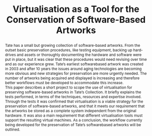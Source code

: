 ---
abstract: 'Tate has a small but growing collection of software-based artworks. From
  the outset basic preservation procedures, like testing equipment, backing up hard-drives
  and assets or thoroughly documenting the hardware and software were put in place,
  but it was clear that these procedures would need revising over time and as our
  experience grew. Tate’s earliest softwarebased artwork was created in 2003 and after
  10 years the issues around aging technologies are becoming more obvious and new
  strategies for preservation are more urgently needed. The number of artworks being
  acquired and displayed is increasing and therefore better workflows must be developed
  to accommodate this increase.


  This paper describes a short project to scope the use of virtualisation for preserving
  software-based artworks in Tate’s Collection. It briefly explains the tests performed,
  in terms of the techniques, resources and expertise involved. Through the tests
  it was confirmed that virtualisation is a viable strategy for the preservation of
  software-based artworks, and that it meets our requirement that the artworks be
  stored as a complete system independent from the original hardware. It was also
  a main requirement that different virtualisation tools must support the resulting
  virtual machines. As a conclusion, the workflow currently being developed for the
  preservation of Tate’s softwarebased artworks will be outlined.'
creators:
- Falcão, Patrícia
- Ashe, Alistair
- Jones, Brian
date: null
document_url: https://services.phaidra.univie.ac.at/api/object/o:378082/download
grand_parent: iPRES
institutions: []
keywords:
- software-based art
- computer-based art
- born-digital artworks
- virtualisation
- digital preservation
- long-term access
- museums
landing_page_url: https://phaidra.univie.ac.at/o:378082
language: eng
layout: publication
license: CC BY-NC-SA 3.0 AT
notes_url: null
parent: iPRES 2014
presentation_url: null
publication_type: paper
size: 515944
source_name: iPRES
title: Virtualisation as a Tool for the Conservation of Software-Based Artworks
year: 2014
---